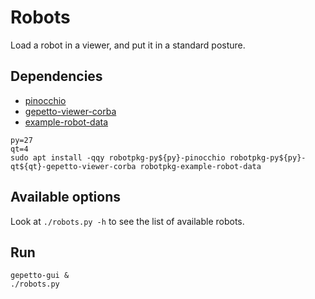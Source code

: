 # Robots

Load a robot in a viewer, and put it in a standard posture.

## Dependencies

- [pinocchio](../../../stack-of-tasks/pinocchio)
- [gepetto-viewer-corba](../../../gepetto/gepetto-viewer-corba)
- [example-robot-data](../../../gepetto/example-robot-data)

```
py=27
qt=4
sudo apt install -qqy robotpkg-py${py}-pinocchio robotpkg-py${py}-qt${qt}-gepetto-viewer-corba robotpkg-example-robot-data
```

## Available options

Look at `./robots.py -h` to see the list of available robots.

## Run

```
gepetto-gui &
./robots.py
```
